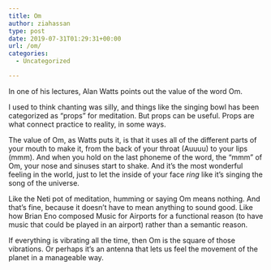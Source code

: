 ```yaml
---
title: Om
author: ziahassan
type: post
date: 2019-07-31T01:29:31+00:00
url: /om/
categories:
  - Uncategorized

---
```

In one of his lectures, Alan Watts points out the value of the word Om.

I used to think chanting was silly, and things like the singing bowl has been categorized as “props” for meditation. But props can be useful. Props are what connect practice to reality, in some ways.

The value of Om, as Watts puts it, is that it uses all of the different parts of your mouth to make it, from the back of your throat (Auuuu) to your lips (mmm). And when you hold on the last phoneme of the word, the “mmm” of Om, your nose and sinuses start to shake. And it’s the most wonderful feeling in the world, just to let the inside of your face _ring_ like it’s singing the song of the universe.

Like the Neti pot of meditation, humming or saying Om means nothing. And that’s fine, because it doesn’t have to mean anything to sound good. Like how Brian Eno composed Music for Airports for a functional reason (to have music that could be played in an airport) rather than a semantic reason.

If everything is vibrating all the time, then Om is the square of those vibrations. Or perhaps it’s an antenna that lets us feel the movement of the planet in a manageable way.